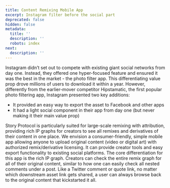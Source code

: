 ```yaml
---
title: Content Remixing Mobile App
excerpt: Instagram filter before the social part
deprecated: false
hidden: false
metadata:
  title: ''
  description: ''
  robots: index
next:
  description: ''
---
```

Instagram didn’t set out to compete with existing giant social networks from day one. Instead, they offered one hyper-focused feature and ensured it was the best in the market - the photo filter app. This differentiating value prop drove millions of users to download it within a year. However, differently from the earlier-mover competitor Hipstamatic, the first popular photo filtering app, Instagram presented two key additions:

- It provided an easy way to export the asset to Facebook and other apps
- It had a light social component in their app from day one (but never making it their main value prop)

Story Protocol is particularly suited for large-scale remixing with attribution, providing rich IP graphs for creators to see all remixes and derivatives of their content in one place. We envision a consumer-friendly, simple mobile app allowing anyone to upload original content (video or digital art) with authorized remix/derivative licensing. It can provide creator tools and easy export functionality to existing social platforms. The core differentiation for this app is the rich IP graph. Creators can check the entire remix graph for all of their original content, similar to how one can easily check all nested comments under a post. Like a Twitter comment or quote link, no matter which downstream asset link gets shared, a user can always browse back to the original content that kickstarted it all.